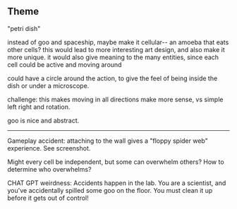 ## Theme

"petri dish"

instead of goo and spaceship, maybe make it cellular-- an amoeba that eats other cells?
this would lead to more interesting art design, and also make it more unique.
it would also give meaning to the many entities, since each cell could be active and moving around

could have a circle around the action, to give the feel of being inside the dish or under a microscope.

challenge: this makes moving in all directions make more sense, vs simple left right and rotation.

goo is nice and abstract.

---

Gameplay accident: attaching to the wall gives a "floppy spider web" experience.
See screenshot.

Might every cell be independent, but some can overwhelm others?
How to determine who overwhelms?

CHAT GPT weirdness:
Accidents happen in the lab. You are a scientist, and you've accidentally spilled some goo on the floor.
You must clean it up before it gets out of control!
